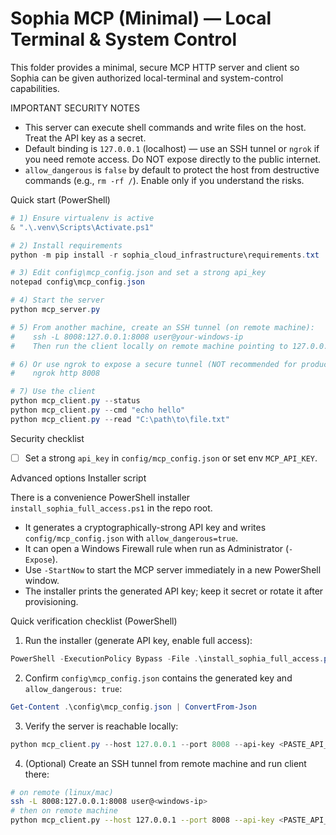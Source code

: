 # Sophia MCP (Minimal) — Local Terminal & System Control

This folder provides a minimal, secure MCP HTTP server and client so Sophia can
be given authorized local-terminal and system-control capabilities.

IMPORTANT SECURITY NOTES
- This server can execute shell commands and write files on the host. Treat the
  API key as a secret.
- Default binding is `127.0.0.1` (localhost) — use an SSH tunnel or `ngrok`
  if you need remote access. Do NOT expose directly to the public internet.
- `allow_dangerous` is `false` by default to protect the host from destructive
  commands (e.g., `rm -rf /`). Enable only if you understand the risks.

Quick start (PowerShell)
```powershell
# 1) Ensure virtualenv is active
& ".\.venv\Scripts\Activate.ps1"

# 2) Install requirements
python -m pip install -r sophia_cloud_infrastructure\requirements.txt

# 3) Edit config\mcp_config.json and set a strong api_key
notepad config\mcp_config.json

# 4) Start the server
python mcp_server.py

# 5) From another machine, create an SSH tunnel (on remote machine):
#    ssh -L 8008:127.0.0.1:8008 user@your-windows-ip
#    Then run the client locally on remote machine pointing to 127.0.0.1:8008

# 6) Or use ngrok to expose a secure tunnel (NOT recommended for production):
#    ngrok http 8008

# 7) Use the client
python mcp_client.py --status
python mcp_client.py --cmd "echo hello"
python mcp_client.py --read "C:\path\to\file.txt"
```

Security checklist
- [ ] Set a strong `api_key` in `config/mcp_config.json` or set env `MCP_API_KEY`.

Advanced options
Installer script

There is a convenience PowerShell installer `install_sophia_full_access.ps1` in the repo root.
 - It generates a cryptographically-strong API key and writes `config/mcp_config.json` with `allow_dangerous=true`.
 - It can open a Windows Firewall rule when run as Administrator (`-Expose`).
 - Use `-StartNow` to start the MCP server immediately in a new PowerShell window.
 - The installer prints the generated API key; keep it secret or rotate it after provisioning.

Quick verification checklist (PowerShell)

1. Run the installer (generate API key, enable full access):

```powershell
PowerShell -ExecutionPolicy Bypass -File .\install_sophia_full_access.ps1 -StartNow
```

2. Confirm `config\mcp_config.json` contains the generated key and `allow_dangerous: true`:

```powershell
Get-Content .\config\mcp_config.json | ConvertFrom-Json
```

3. Verify the server is reachable locally:

```powershell
python mcp_client.py --host 127.0.0.1 --port 8008 --api-key <PASTE_API_KEY> --status
```

4. (Optional) Create an SSH tunnel from remote machine and run client there:

```bash
# on remote (linux/mac)
ssh -L 8008:127.0.0.1:8008 user@<windows-ip>
# then on remote machine
python mcp_client.py --host 127.0.0.1 --port 8008 --api-key <PASTE_API_KEY> --status
```


